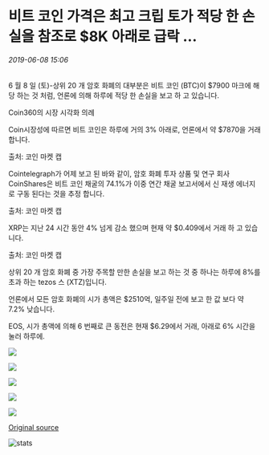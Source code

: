 # 비트 코인 가격은 최고 크립 토가 적당 한 손실을 참조로 $8K 아래로 급락 ...

###### 2019-06-08 15:06

6 월 8 일 (토)-상위 20 개 암호 화폐의 대부분은 비트 코인 (BTC)이 $7900 마크에 해당 하는 것 처럼, 언론에 의해 하루에 적당 한 손실을 보고 하 고 있습니다.

Coin360의 시장 시각화 의례

Coin시장성에 따르면 비트 코인은 하루에 거의 3% 아래로, 언론에서 약 $7870을 거래 합니다.

출처: 코인 마켓 캡

Cointelegraph가 어제 보고 된 바와 같이, 암호 화폐 투자 상품 및 연구 회사 CoinShares은 비트 코인 채굴의 74.1%가 이중 연간 채굴 보고서에서 신 재생 에너지로 구동 된다는 것을 추정 합니다.

출처: 코인 마켓 캡

XRP는 지난 24 시간 동안 4% 넘게 감소 했으며 현재 약 $0.409에서 거래 하 고 있습니다.

출처: 코인 마켓 캡

상위 20 개 암호 화폐 중 가장 주목할 만한 손실을 보고 하는 것 중 하나는 하루에 8%를 초과 하는 tezos 스 (XTZ)입니다.

언론에서 모든 암호 화폐의 시가 총액은 $2510억, 일주일 전에 보고 한 값 보다 약 7.2% 낮습니다.

EOS, 시가 총액에 의해 6 번째로 큰 동전은 현재 $6.29에서 거래, 아래로 6% 시간을 눌러 하루에.

![](https://s3.cointelegraph.com/storage/uploads/view/84fa5168cb9d29acff77bd310905fb1b.png)

![](https://s3.cointelegraph.com/storage/uploads/view/d4bb21c6c6fefd13635b220969289941.png)

![](https://s3.cointelegraph.com/storage/uploads/view/41dbaed58313f0f02c2e7479c598cbfc.png)

![](https://s3.cointelegraph.com/storage/uploads/view/eca1451f2c728b97665042406aab3aaf.png)

![](https://s3.cointelegraph.com/storage/uploads/view/c10a24b0e84f9e85e0fb5a978330c8ba.png)

[Original source](https://cointelegraph.com/news/bitcoin-price-dips-back-under-8k-as-top-cryptos-see-moderate-losses)

![stats](https://c.statcounter.com/11760860/0/a89fa40b/1/ "stats")